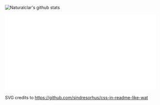 ![Naturalclar's github stats](https://github-readme-stats.vercel.app/api?username=TatevKaren&show_icons=true&theme=radical)

<img src="header.svg" width="500" height="250">

SVG credits to https://github.com/sindresorhus/css-in-readme-like-wat
